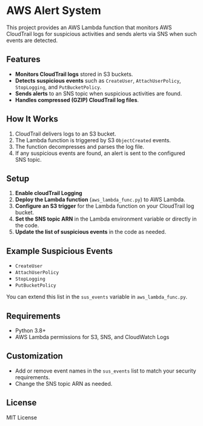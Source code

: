 # AWS Alert System

This project provides an AWS Lambda function that monitors AWS CloudTrail logs for suspicious activities and sends alerts via SNS when such events are detected.

## Features

- **Monitors CloudTrail logs** stored in S3 buckets.
- **Detects suspicious events** such as `CreateUser`, `AttachUserPolicy`, `StopLogging`, and `PutBucketPolicy`.
- **Sends alerts** to an SNS topic when suspicious activities are found.
- **Handles compressed (GZIP) CloudTrail log files**.

## How It Works

1. CloudTrail delivers logs to an S3 bucket.
2. The Lambda function is triggered by S3 `ObjectCreated` events.
3. The function decompresses and parses the log file.
4. If any suspicious events are found, an alert is sent to the configured SNS topic.

## Setup
1. **Enable cloudTrail Logging**
2. **Deploy the Lambda function** (`aws_lambda_func.py`) to AWS Lambda.
3. **Configure an S3 trigger** for the Lambda function on your CloudTrail log bucket.
4. **Set the SNS topic ARN** in the Lambda environment variable or directly in the code.
5. **Update the list of suspicious events** in the code as needed.

## Example Suspicious Events

- `CreateUser`
- `AttachUserPolicy`
- `StopLogging`
- `PutBucketPolicy`

You can extend this list in the `sus_events` variable in `aws_lambda_func.py`.

## Requirements

- Python 3.8+
- AWS Lambda permissions for S3, SNS, and CloudWatch Logs

## Customization

- Add or remove event names in the `sus_events` list to match your security requirements.
- Change the SNS topic ARN as needed.

## License

MIT License
